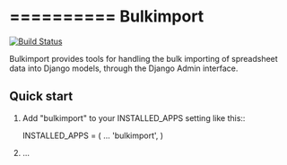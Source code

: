 ==========
Bulkimport
==========
[![Build Status](https://travis-ci.org/omad/django-bulkimport.svg?branch=master)](https://travis-ci.org/omad/django-bulkimport)

Bulkimport provides tools for handling the bulk importing of
spreadsheet data into Django models, through the Django Admin
interface.


Quick start
-----------

1. Add "bulkimport" to your INSTALLED_APPS setting like this::

      INSTALLED_APPS = (
          ...
          'bulkimport',
      )

2. ...
